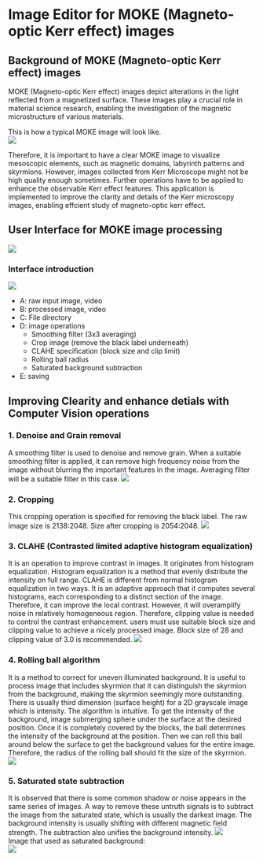 # Image Editor for MOKE (Magneto-optic Kerr effect) images

## Background of MOKE (Magneto-optic Kerr effect) images
MOKE (Magneto-optic Kerr effect) images depict alterations in the light reflected from a magnetized surface. These images play a crucial role in material science research, enabling the investigation of the magnetic microstructure of various materials.

This is how a typical MOKE image will look like. <br>
![](img/kerr_sample.png)

Therefore, it is important to have a clear MOKE image to visualize mesoscopic elements, such as magnetic domains, labyrinth patterns and skyrmions. However, images collected from Kerr Microscope might not be high quality enough sometimes. Further operations have to be applied to enhance the observable Kerr effect features. This application is implemented to improve the clarity and details of the Kerr microscopy images, enabling effcient study of magneto-optic kerr effect.

## User Interface for MOKE image processing
![](img/sample.gif)
### Interface introduction
![](img/gui.png)
- A: raw input image, video
- B: processed image, video 
- C: File directory
- D: image operations
    - Smoothing filter (3x3 averaging)
    - Crop image (remove the black label underneath)
    - CLAHE specification (block size and clip limit)
    - Rolling ball radius
    - Saturated background subtraction
- E: saving

## Improving Clearity and enhance detials with Computer Vision operations

### 1. Denoise and Grain removal
A smoothing filter is used to denoise and remove grain. When a suitable smoothing filter is applied, it can remove high frequency noise from the image without blurring the important features in the image. Averaging filter will be a suitable filter in this case. 
![](img/blur.png)

### 2. Cropping 
This cropping operation is specified for removing the black label. The raw image size is 2138:2048. Size after cropping is 2054:2048.
![](img/crop.png)

### 3. CLAHE (Contrasted limited adaptive histogram equalization)
It is an operation to improve contrast in images. It originates from histogram equalization. Histogram equalization is a method that evenly distribute the intensity on full range. CLAHE is different from normal histogram equalization in two ways. It is an adaptive approach that it computes several histograms, each corresponding to a distinct section of the image. Therefore, it can improve the local contrast. However, it will overamplify noise in relatively homogeneous region. Therefore, clipping value is needed to control the contrast enhancement. users must use suitable block size and clipping value to achieve a nicely processed image. Block size of 28 and clipping value of 3.0 is recommended.
![](img/clahe.png)

### 4. Rolling ball algorithm
It is a method to correct for uneven illuminated background. It is useful to process image that includes skyrmion that it can distinguish the skyrmion from the background, making the skyrmion seemingly more outstanding. There is usually third dimension (surface height) for a 2D grayscale image which is intensity. The algorithm is intuitive. To get the intensity of the background, image submerging sphere under the surface at the desired position. Once it is completely covered by the blocks, the ball determines the intensity of the background at the position. Then we can roll this ball around below the surface to get the background values for the entire image. Therefore, the radius of the rolling ball should fit the size of the skyrmion.
![](img/rba1.png)

### 5. Saturated state subtraction
It is observed that there is some common shadow or noise appears in the same series of images. A way to remove these untruth signals is to subtract the image from the saturated state, which is usually the darkest image. The background intensity is usually shifting with different magnetic field strength. The subtraction also unifies the background intensity.
![](img/subtract.png)</br>
Image that used as saturated background: </br>
![](img/saturated.png)


